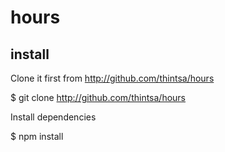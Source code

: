 # hours

## install

Clone it first from http://github.com/thintsa/hours

$ git clone http://github.com/thintsa/hours

Install dependencies

$ npm install